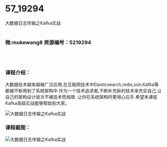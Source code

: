 # 57_19294
大数据日志传输之Kafka实战
<br/></br>
<h3>微:mukewang8 资源编号：5219294</h3>
<br/></br>
<h3>课程介绍：</h3>
<p>大数据技术越来越被广泛应用,在互联网技术中Elasticsearch,redis,solr,<a title="查看与 Kafka 相关的文章" target="_blank">Kafka</a>等都被不断用到了系统架构中.作为一个技术追求者,不断补充新的技术来充实自己,让自己的架构设计层次不被技术而局限. 让你在系统架构时更得心应手.希望本课程Kafka高级实战能够帮助到大家。</p>
<p><img src="https://www.ko996.com/wp-content/uploads/img/2021/04/1-1-300x144.png" alt="大数据日志传输之Kafka实战"></p>
<div class="info-desc">
<h3>课程截图：</h3>
<p><img src="https://www.ko996.com/wp-content/uploads/img/2021/04/2.png" alt="大数据日志传输之Kafka实战"></p>


			
</div>
